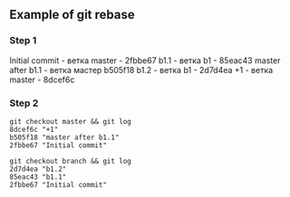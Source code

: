 ## Example of git rebase

### Step 1

Initial commit - ветка master - 2fbbe67
b1.1 - ветка b1 - 85eac43
master after b1.1 - ветка мастер b505f18
b1.2 - ветка b1 - 2d7d4ea
+1 - ветка master - 8dcef6c

### Step 2

```
git checkout master && git log
8dcef6c "+1"
b505f18 "master after b1.1"
2fbbe67 "Initial commit"
```

```
git checkout branch && git log
2d7d4ea "b1.2"
85eac43 "b1.1"
2fbbe67 "Initial commit"
```


